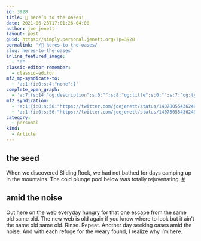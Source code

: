 ```yaml
---
id: 3928
title: 🍺 here’s to the oases!
date: 2021-06-23T17:01:26-04:00
author: joe jenett
layout: post
guid: https://simply.personal.jenett.org/?p=3928
permalink: '/🍺 heres-to-the-oases/
slug: heres-to-the-oases'
inline_featured_image:
  - "0"
classic-editor-remember:
  - classic-editor
mf2_mp-syndicate-to:
  - 'a:1:{i:0;s:4:"none";}'
complete_open_graph:
  - 'a:7:{s:14:"og:description";s:0:"";s:8:"og:title";s:0:"";s:7:"og:type";s:0:"";s:12:"twitter:card";s:7:"summary";s:15:"twitter:creator";s:0:"";s:19:"twitter:description";s:0:"";s:8:"og:image";s:0:"";}'
mf2_syndication:
  - 'a:1:{i:0;s:56:"https://twitter.com/joejenett/status/1407805543624937475";}'
  - 'a:1:{i:0;s:56:"https://twitter.com/joejenett/status/1407805543624937475";}'
category:
  - personal
kind:
  - Article
---
```

## the seed

When we discovered Sliding Rock, we had not bathed for days camping up in the mountains. The cold plunge pool below was totally rejuvenating. [#](https://joe.jenett.org/#the%20oasis)

## amid the noise

Out here on the web everyday hungry for that one escape from the same old same old. The new web is old again if you know where to look but it ain’t the same old same old. Rinse. Repeat. Another day seeking oases amid the noise. And with each refuge for the weary found, I realize why I’m here.